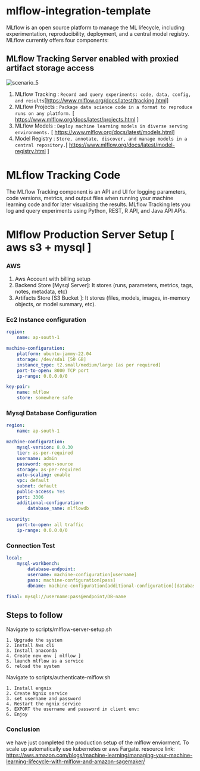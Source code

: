 # mlflow-integration-template
MLflow is an open source platform to manage the ML lifecycle, including experimentation, reproducibility, deployment, and a central model registry. MLflow currently offers four components:

## MLflow Tracking Server enabled with proxied artifact storage access

![scenario_5](https://user-images.githubusercontent.com/40850370/205035297-676cd687-abcf-4de4-8a0f-0fe8eab98bf7.png)

1. MLflow Tracking : `Record and query experiments: code, data, config, and results`[https://www.mlflow.org/docs/latest/tracking.html]
2. MLflow Projects : `Package data science code in a format to reproduce runs on any platform.` [ https://www.mlflow.org/docs/latest/projects.html ]
3. MLflow Models   : `Deploy machine learning models in diverse serving environments.` [ https://www.mlflow.org/docs/latest/models.html]
4. Model Registry  : `Store, annotate, discover, and manage models in a central repository.`[ https://www.mlflow.org/docs/latest/model-registry.html ]

# MLflow Tracking Code
The MLflow Tracking component is an API and UI for logging parameters, code versions, metrics, and output files when running your machine learning code and for later visualizing the results. MLflow Tracking lets you log and query experiments using Python, REST, R API, and Java API APIs.

# Mlflow Production Server Setup [ aws s3 + mysql ]
### AWS 
1. Aws Account with billing setup
2. Backend Store [Mysql Server]: It stores (runs, parameters, metrics, tags, notes, metadata, etc)
3. Artifacts Store [S3 Bucket ]: It stores (files, models, images, in-memory objects, or model summary, etc).

### Ec2 Instance configuration 
```yaml
region:
    name: ap-south-1

machine-configuration:
    platform: ubuntu-jammy-22.04
    storage: /dev/sda1 [50 GB]
    instance_type: t2.small/medium/large [as per required]
    port-to-open: 8000 TCP port
    ip-range: 0.0.0.0/0

key-pair: 
    name: mlflow
    store: somewhere safe

```

### Mysql Database Configuration
```yaml
region:
    name: ap-south-1

machine-configuration:
    mysql-version: 8.0.30
    tier: as-per-required 
    username: admin
    password: open-source
    storage: as-per-required
    auto-scaling: enable
    vpc: default 
    subnet: default
    public-access: Yes
    port: 3306
    additional-configuration:
        database_name: mlflowdb
    
security:
    port-to-open: all traffic 
    ip-range: 0.0.0.0/0

```

### Connection Test 
```yaml
local:
    mysql-workbench:
        database-endpoint: 
        username: machine-configuration[username]
        pass: machine-configuration[pass]
        dbname: machine-configuration[additional-configuration][database_name]

final: mysql://username:pass@endpoint/DB-name 
```

## Steps to follow 

Navigate to scripts/mlflow-server-setup.sh

    1. Upgrade the system 
    2. Install Aws cli 
    3. Install anaconda
    4. Create new env [ mlflow ]
    5. launch mlflow as a service 
    6. reload the system 

Navigate to scripts/authenticate-mlflow.sh

    1. Install engnix 
    2. Create Ngnix service 
    3. set username and password
    4. Restart the ngnix service
    5. EXPORT the username and password in client env:
    6. Enjoy

### Conclusion 
we have just completed the production setup of the mlflow enviorment. To scale up automatically use kubernetes or aws Fargate.
resource link: https://aws.amazon.com/blogs/machine-learning/managing-your-machine-learning-lifecycle-with-mlflow-and-amazon-sagemaker/





